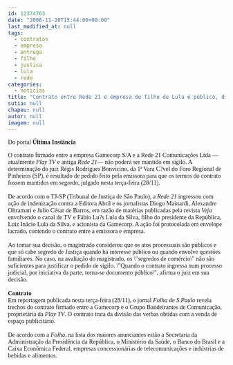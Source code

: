 ```yaml
---
id: 12374763
date: "2006-11-28T15:44:00+00:00"
last_modified_at: null
tags:
  - contratos
  - empresa
  - entrega
  - filho
  - justica
  - lula
  - rede
categories:
  - noticias
title: "Contrato entre Rede 21 e empresa de filho de Lula é público, diz Justiça "
sutia: null
chapeu: null
autor: null
imagem: null
---
```

<p><P><FONT face=Verdana>Do portal&nbsp;<STRONG>Última Instância</STRONG>&nbsp;</FONT></P></p>
<p><P><FONT face=Verdana>O contrato firmado entre a empresa Gamecorp S/A e a Rede 21 Comunicações Ltda —atualmente <I>Play TV</I> e antiga <I>Rede 21</I>— não poderá ser mantido em sigilo. A determinação do juiz Régis Rodrigues Bonvicino, da 1ª Vara C?vel do Foro Regional de Pinheiros (SP), é resultado de pedido feito pela emissora para que os termos do contrato fossem mantidos em segredo, julgado nesta terça-feira (28/11).<BR><BR>De acordo com o TJ-SP (Tribunal de Justiça de São Paulo), a <I>Rede 21</I> ingressou com ação de indenização contra a Editora Abril e os jornalistas Diogo Mainardi, Alexandre Oltramari e Julio César de Barros, em razão de matérias publicadas pela revista <I>Veja</I> envolvendo o canal de TV e Fábio Lu?s Lula da Silva, filho do presidente da República, Luiz Inácio Lula da Silva, e acionista da Gamecorp. A ação foi protocolada em envelope lacrado, contendo o contrato entre a emissora e empresa.<BR><BR>Ao tomar sua decisão, o magistrado considerou que os atos processuais são públicos e que só cabe segredo de Justiça quando há interesse público ou quando envolve questões familiares. No caso, na avaliação do magistrado, os \"segredos de comércio\" não são suficientes para justificar o pedido de sigilo. \"Quando o contrato ingressa num processo judicial, por iniciativa da parte, torna-se documento público\", afirma o juiz em sua decisão.<BR><BR><B>Contrato</B><BR>Em reportagem publicada nesta terça-feira (28/11), o jornal <I>Folha de S.Paulo</I> revela trechos do contrato firmado entre a Gamecorp e o Grupo Bandeirantes de Comunicação, proprietária da <I>Play TV</I>. O contrato trata da divisão das verbas obtidas com a venda de espaço publicitário.<BR><BR>De acordo com a <I>Folha</I>, na lista dos maiores anunciantes estão a Secretaria da Administração da Presidência da República, o Ministério da Saúde, o Banco do Brasil e a Caixa Econômica Federal, empresas concessionárias de telecomunicações e indústrias de bebidas e alimentos.</FONT></P> </p>
